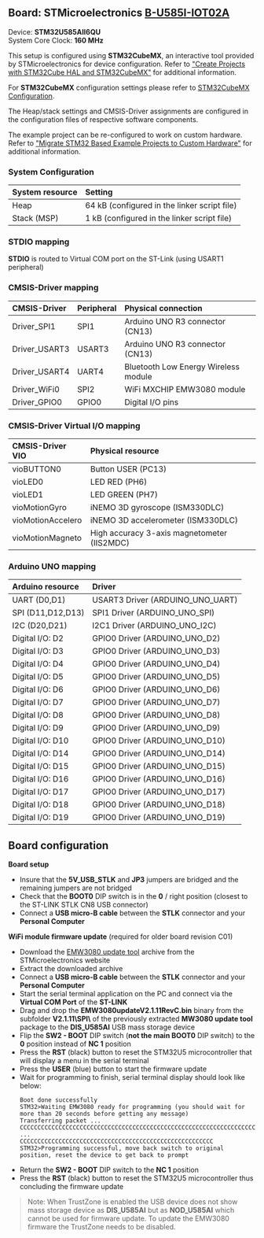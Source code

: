 Board: STMicroelectronics [B-U585I-IOT02A](https://www.st.com/en/evaluation-tools/b-u585i-iot02a.html)
------------------------------------------

Device: **STM32U585AII6QU**  
System Core Clock: **160 MHz**

This setup is configured using **STM32CubeMX**, an interactive tool provided by STMicroelectronics for device configuration.
Refer to ["Create Projects with STM32Cube HAL and STM32CubeMX"](https://www.keil.com/pack/doc/STM32Cube/html/index.html) for additional information.

For **STM32CubeMX** configuration settings please refer to [STM32CubeMX Configuration](STM32CubeMX/STM32CubeMX.pdf).

The Heap/stack settings and CMSIS-Driver assignments are configured in the configuration files of respective software components.

The example project can be re-configured to work on custom hardware.
Refer to ["Migrate STM32 Based Example Projects to Custom Hardware"](https://github.com/MDK-Packs/Documentation/tree/master/Porting_to_Custom_Hardware) for additional information.

### System Configuration

| System resource         | Setting
|:------------------------|:--------------------------------------------
| Heap                    | 64 kB (configured in the linker script file)
| Stack (MSP)             | 1 kB (configured in the linker script file)

### STDIO mapping

**STDIO** is routed to Virtual COM port on the ST-Link (using USART1 peripheral)

### CMSIS-Driver mapping

| CMSIS-Driver  | Peripheral  | Physical connection
|:--------------|:------------|:------------------------------------
| Driver_SPI1   | SPI1        | Arduino UNO R3 connector (CN13)
| Driver_USART3 | USART3      | Arduino UNO R3 connector (CN13)
| Driver_USART4 | UART4       | Bluetooth Low Energy Wireless module
| Driver_WiFi0  | SPI2        | WiFi MXCHIP EMW3080 module
| Driver_GPIO0  | GPIO0       | Digital I/O pins

### CMSIS-Driver Virtual I/O mapping

| CMSIS-Driver VIO  | Physical resource
|:------------------|:-------------------------------
| vioBUTTON0        | Button USER (PC13)
| vioLED0           | LED RED (PH6)
| vioLED1           | LED GREEN (PH7)
| vioMotionGyro     | iNEMO 3D gyroscope (ISM330DLC)
| vioMotionAccelero | iNEMO 3D accelerometer (ISM330DLC)
| vioMotionMagneto  | High accuracy 3-axis magnetometer (IIS2MDC)

### Arduino UNO mapping

| Arduino resource  | Driver
|:------------------|:-------------------------------
| UART (D0,D1)      | USART3 Driver (ARDUINO_UNO_UART)
| SPI (D11,D12,D13) | SPI1 Driver (ARDUINO_UNO_SPI)
| I2C (D20,D21)     | I2C1 Driver (ARDUINO_UNO_I2C)
| Digital I/O: D2   | GPIO0 Driver (ARDUINO_UNO_D2)
| Digital I/O: D3   | GPIO0 Driver (ARDUINO_UNO_D3)
| Digital I/O: D4   | GPIO0 Driver (ARDUINO_UNO_D4)
| Digital I/O: D5   | GPIO0 Driver (ARDUINO_UNO_D5)
| Digital I/O: D6   | GPIO0 Driver (ARDUINO_UNO_D6)
| Digital I/O: D7   | GPIO0 Driver (ARDUINO_UNO_D7)
| Digital I/O: D8   | GPIO0 Driver (ARDUINO_UNO_D8)
| Digital I/O: D9   | GPIO0 Driver (ARDUINO_UNO_D9)
| Digital I/O: D10  | GPIO0 Driver (ARDUINO_UNO_D10)
| Digital I/O: D14  | GPIO0 Driver (ARDUINO_UNO_D14)
| Digital I/O: D15  | GPIO0 Driver (ARDUINO_UNO_D15)
| Digital I/O: D16  | GPIO0 Driver (ARDUINO_UNO_D16)
| Digital I/O: D17  | GPIO0 Driver (ARDUINO_UNO_D17)
| Digital I/O: D18  | GPIO0 Driver (ARDUINO_UNO_D18)
| Digital I/O: D19  | GPIO0 Driver (ARDUINO_UNO_D19)

## Board configuration

**Board setup**

  - Insure that the **5V_USB_STLK** and **JP3** jumpers are bridged and the remaining jumpers are not bridged
  - Check that the **BOOT0** DIP switch is in the **0** / right position (closest to the ST-LINK STLK CN8 USB connector)
  - Connect a **USB micro-B cable** between the **STLK** connector and your **Personal Computer**

**WiFi module firmware update** (required for older board revision C01)

  - Download the [EMW3080 update tool](https://www.st.com/content/ccc/resource/technical/software/firmware/group1/48/a2/e8/27/7f/ae/4b/26/x-wifi-emw3080b/files/x-wifi-emw3080b.zip/jcr:content/translations/en.x-wifi-emw3080b.zip) archive from the STMicroelectronics website
  - Extract the downloaded archive
  - Connect a **USB micro-B cable** between the **STLK** connector and your **Personal Computer**
  - Start the serial terminal application on the PC and connect via the **Virtual COM Port** of the **ST-LINK**
  - Drag and drop the **EMW3080updateV2.1.11RevC.bin** binary from the subfolder **V2.1.11\\SPI\\** of the previously 
    extracted **MW3080 update tool** package to the **DIS_U585AI** USB mass storage device
  - Flip the **SW2 - BOOT** DIP switch (**not the main BOOT0** DIP switch) to the **0** position instead of **NC 1** position
  - Press the **RST** (black) button to reset the STM32U5 microcontroller that will display a menu in the serial terminal
  - Press the **USER** (blue) button to start the firmware update
  - Wait for programming to finish, serial terminal display should look like below:
    ```
    Boot done successfully
    STM32>Waiting EMW3080 ready for programming (you should wait for more than 20 seconds before getting any message)
    Transferring packet ...
    CCCCCCCCCCCCCCCCCCCCCCCCCCCCCCCCCCCCCCCCCCCCCCCCCCCCCCCCCCCCCCCCCCCCCCCCCCCCCCCCCCC
    ...
    CCCCCCCCCCCCCCCCCCCCCCCCCCCCCCCCCCCCCCCCCCCCCCCCCCCCCCC
    STM32>Programming successful, move back switch to original position, reset the device to get back to prompt
    ```  
  - Return the **SW2 - BOOT** DIP switch to the **NC 1** position
  - Press the **RST** (black) button to reset the STM32U5 microcontroller thus concluding the firmware update

  > Note: When TrustZone is enabled the USB device does not show mass storage device as **DIS_U585AI** but as **NOD_U585AI** which 
    cannot be used for firmware update. To update the EMW3080 firmware the TrustZone needs to be disabled.
